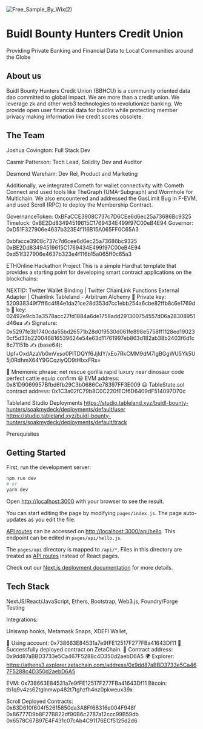 ![Free_Sample_By_Wix(2)](https://user-images.githubusercontent.com/59489905/227745631-efbdde0e-99c9-42df-aa04-956690a8538f.jpg)
# Buidl Bounty Hunters Credit Union

 Providing Private Banking and Financial Data to Local Communities around the Globe

## About us

Buidl Bounty Hunters Credit Union (BBHCU) is a community oriented data dao committed to global impact. We are more than a credit union. We leverage zk and other web3 technologies to revolutionize banking. We provide open user financial data for buidlrs while protecting member privacy making information like credit scores obsolete.

## The Team

Joshua Covington: Full Stack Dev

Casmir Patterson: Tech Lead, Solidity Dev and Auditor

Desmond Wareham: Dev Rel, Product and Marketing

Additionally, we integrated Cometh for wallet connectivity with Cometh Connect and used tools like TheGraph (UMA-Subgraph) and Wormhole for Multichain. We also encountered and addressed the GasLimit Bug in F-EVM, and used Scroll (RPC) to deploy the Membership Contract.


GovernanceToken: 0xBFaCCE3908C737c7D6CEe6d6ec25a73686Bc9325
Timelock: 0xBE2Dd83494519615C1769434E499f97C00eB4E94
Governor: 0xD51F327906e4637b323E4f116B15A065FF0C65A3

0xbfacce3908c737c7d6cee6d6ec25a73686bc9325
0xBE2Dd83494519615C1769434E499f97C00eB4E94
0xd51f327906e4637b323e4f116b15a065ff0c65a3

ETHOnline Hackathon Project
This is a simple Hardhat template that provides a starting point for developing smart contract applications on the blockchains: 

NEXTID: Twitter Wallet Binding | Twitter ChainLink Functions External Adapter | Chainlink Tableland - Arbitrum Alchemy
🔑 Private key: 520938349f7ff6c4f84e1da21ce28d353d7cc1ebb254a6cbe82ffb8c6e1769db
🔑  key: 02492e9cb3a3578acc27fd1884a6de1758add291300754557d06a28308951d46ea
✍ Signature: 0x5297fe3b1740cda55bd26571b28d0f9530d061fe898e5758ff1128ed190230cf5d33b220046816539624e54e63d11761997eb863d182ab38b2403f6d1c8c71151b
✍ (base64): Upf+OxdAzaVb0mVxso0PlTDQYf6JjldY/xEo7RkCMM9dM7IgBGgWU5Yk5U5j0RdhmX64Y9GCqziyQD9tHIxxFRs=


🔐 Mnemonic phrase: net rescue gorilla rapid luxury near dinosaur code perfect cattle equip confirm
😃 EVM address: 0x81D9069957Bfbd6fb29C3b0686Ce78397FF3E009
😃 TableState.sol contract address: 0x1C3a02fC79b8C0C220fECf6D6409dF514097D70c

Tableland Studio Deployments
https://studio.tableland.xyz/buidl-bounty-hunters/soakmydeck/deployments/default/user
https://studio.tableland.xyz/buidl-bounty-hunters/soakmydeck/deployments/default/track

Prerequisites
## Getting Started

First, run the development server:

```bash
npm run dev
# or
yarn dev
```
Open [http://localhost:3000](http://localhost:3000) with your browser to see the result.

You can start editing the page by modifying `pages/index.js`. The page auto-updates as you edit the file.

[API routes](https://nextjs.org/docs/api-routes/introduction) can be accessed on [http://localhost:3000/api/hello](http://localhost:3000/api/hello). This endpoint can be edited in `pages/api/hello.js`.

The `pages/api` directory is mapped to `/api/*`. Files in this directory are treated as [API routes](https://nextjs.org/docs/api-routes/introduction) instead of React pages.

Check out our [Next.js deployment documentation](https://nextjs.org/docs/deployment) for more details.

## Tech Stack

NextJS/React/JavaScript, Ethers, Bootstrap, Web3.js, Foundry/Forge Testing

Integrations: 

Uniswap hooks,
Metamask Snaps,
XDEFI Wallet,
                       

🔑 Using account: 0x738663E84531a7e9fFE12517F277FBa41643Df11
🚀 Successfully deployed contract on ZetaChain.
📜 Contract address: 0x9dd87aBBD3733e5Ca467F5288c4D350d2aebD6A5
🌍 Explorer: https://athens3.explorer.zetachain.com/address/0x9dd87aBBD3733e5Ca467F5288c4D350d2aebD6A5

EVM: 0x738663E84531a7e9fFE12517F277FBa41643Df11 
Bitcoin: tb1q9v4zs62tglnmwp482t7tghzfh4nz0pkweux39x

Scroll Deployed Contracts: 
0x63D610f604f52615850da3A8Ff6B316e004F948f
0x86777D9b8F27B822df90B6c2787a12ccc99B59db
0x6578C67B97E4F431c07cAb4C91176ECf5125d2d6
